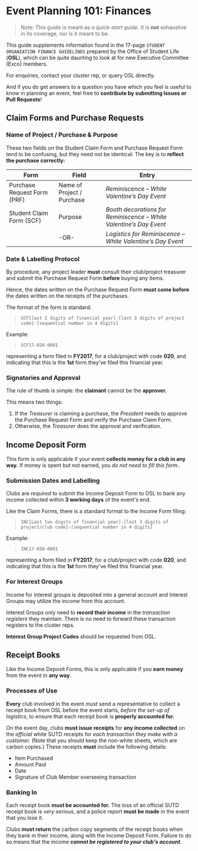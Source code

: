 <!--Information sourced 2019-02-09 by @lyqht, reformatted for print by @piroton 2019-03-23-->

# Event Planning 101: Finances

> Note: This guide is meant as *a quick-start guide*. It is **not** exhaustive in its coverage, nor is it meant to be.

This guide supplements information found in the 17-page `STUDENT ORGANIATION FINANCE GUIDELINES` prepared by the Office of Student Life (**OSL**), which can be quite daunting to look at for new Executive Committee (Exco) members.

For enquiries, contact your cluster rep, or query OSL directly.

And if you do get answers to a question you have which you feel is useful to know in planning an event, feel free to **contribute by submitting Issues or Pull Requests**!

<!--## Table of Contents-->

## Claim Forms and Purchase Requests

### Name of Project / Purchase & Purpose

These two fields on the Student Claim Form and Purchase Request Form tend to be confusing, but they need not be identical: The key is to **reflect the purchase correctly:**

|Form | Field | Entry|
|-----|-----|-----|
|Purchase Request Form (PRF) | Name of Project / Purchase | *Reminiscence – White Valentine’s Day Event*
|Student Claim Form (SCF) | Purpose | *Booth decorations for Reminiscence – White Valentine’s Day Event*
| |-OR- |*Logistics for Reminiscence – White Valentine’s Day Event*

### Date & Labelling Protocol

By procedure, any project leader **must** consult their club/project treasurer and submit the Purchase Request Form **before** buying any items.

Hence, the dates written on the Purchase Request Form **must come before** the dates written on the receipts of the purchases.

The format of the form is standard:
> `SCF[last 2 digits of financial year]-[last 3 digits of project code]-[sequential number in 4 digits]`

Example:
> `SCF17-020-0001`

representing a form filed in **FY2017**, for a club/project with code **020**, and indicating that this is the **1st** form they've filed this financial year.

### Signatories and Approval

The rule of thumb is simple: the **claimant** cannot be the **approver.**

This means two things:
1. If the *Treasurer* is claiming a purchase, the *President* needs to approve the Purchase Request Form and verify the Purchase Claim Form.
2. Otherwise, the *Treasurer* does the approval and verification.

## Income Deposit Form 

This form is only applicable if your event **collects money for a club in any way.** If money is spent but not earned, you *do not need to fill this form.*.

### Submission Dates and Labelling

Clubs are *required* to submit the Income Deposit Form to OSL to bank any income collected within **3 working days** of the event's end.

Like the Claim Forms, there is a standard format to the Income Form filing:
> `INC[Last two digits of financial year]-[last 3 digits of project/club code]-[sequential number in 4 digits]`

Example:
> `INC17-020-0001`

representing a form filed in **FY2017**, for a club/project with code **020**, and indicating that this is the **1st** form they've filed this financial year.

### For Interest Groups

Income for interest groups is deposited into a general account and Interest Groups may utilize the income from this account.

Interest Groups only need to **record their income** in the *transaction registers* they maintain. There is no need to forward these transaction registers to the cluster reps.
<!--They are only required to record this income in the transaction register, there is no need to send us the transaction register.-->

**Interest Group Project Codes** should be requested from OSL.

## Receipt Books

Like the Income Deposit Forms, this is only applicable if you **earn money** from the event in **any way.**

### Processes of Use

**Every** club involved in the event *must* send a representative to collect a receipt book from OSL before the event starts, *before the set-up of logistics*, to ensure that each receipt book is **properly accounted for.**

On the event day, clubs **must issue receipts** for **any income collected** on the *official* white SUTD receipts for *each transaction they make with a customer.* (Note that you should keep the non-white sheets, which are carbon copies.) These receipts **must** include the following details:
- Item Purchased
- Amount Paid
- Date
- Signature of Club Member overseeing transaction

### Banking In

Each receipt book **must be accounted for.** The loss of an official SUTD receipt book is *very serious*, and a police report **must be made** in the event that you lose it.

Clubs **must return** the carbon copy segments of the receipt books when they bank in their income, along with the Income Deposit Form. Failure to do so means that the income ***cannot be registered to your club's account***.